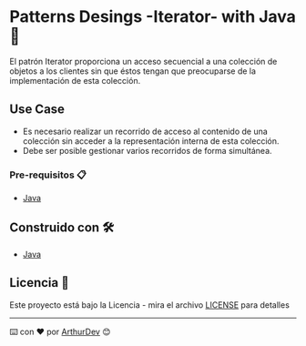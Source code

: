 # Patterns Desings -Iterator- with Java 🚀

El patrón Iterator proporciona un acceso secuencial a una colección de objetos a los clientes sin que éstos tengan que preocuparse de la implementación de esta colección.

## Use Case

* Es necesario realizar un recorrido de acceso al contenido de una colección sin
acceder a la representación interna de esta colección.
* Debe ser posible gestionar varios recorridos de forma simultánea.


### Pre-requisitos 📋

* [Java](https://www.java.com/es/download/) 

## Construido con 🛠️

* [Java](https://www.java.com/es/download/)

## Licencia 📄

Este proyecto está bajo la Licencia - mira el archivo [LICENSE](LICENSE) para detalles

---
⌨️ con ❤️ por [ArthurDev](https://github.com/ArthurQR98) 😊
